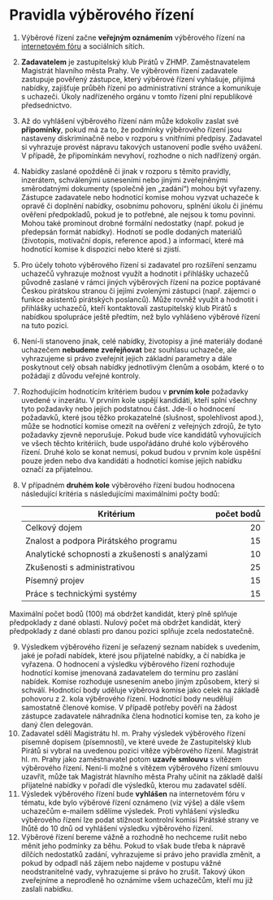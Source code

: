 Pravidla výběrového řízení
==========================

1. Výběrové řízení začne **veřejným oznámením** výběrového řízení na [internetovém fóru](https://forum.pirati.cz/verejna-vyberova-rizeni-f572/) a sociálních sítích.
2. **Zadavatelem** je zastupitelský klub Pirátů v ZHMP. Zaměstnavatelem Magistrát hlavního města Prahy. Ve výběrovém řízení zadavatele zastupuje pověřený zástupce, který výběrové řízení vyhlašuje, přijímá nabídky, zajišťuje průběh řízení po administrativní stránce a komunikuje s uchazeči. Úkoly nadřízeného orgánu v tomto řízení plní republikové předsednictvo.
3. Až do vyhlášení výběrového řízení nám může kdokoliv zaslat své **připomínky**, pokud má za to, že podmínky výběrového řízení jsou nastaveny diskriminačně nebo v rozporu s vnitřními předpisy. Zadavatel si vyhrazuje provést nápravu takových ustanovení podle svého uvážení. V případě, že připomínkám nevyhoví, rozhodne o nich nadřízený orgán.
4. Nabídky zaslané opožděně či jinak v rozporu s těmito pravidly, inzerátem, schválenými usneseními nebo jinými zveřejněnými směrodatnými dokumenty (společně jen „zadání“) mohou být vyřazeny. Zástupce zadavatele nebo hodnotící komise mohou vyzvat uchazeče k opravě či doplnění nabídky, osobnímu pohovoru, splnění úkolu či jinému ověření předpokladů, pokud je to potřebné, ale nejsou k tomu povinni. Mohou také prominout drobné formální nedostatky (např. pokud je předepsán formát nabídky). Hodnotí se podle dodaných materiálů (životopis, motivační dopis, reference apod.) a informací, které má hodnotící komise k dispozici nebo které si zjistí.
5. Pro účely tohoto výběrového řízení si zadavatel pro rozšíření senzamu uchazečů vyhrazuje možnost využít a hodnotit i přihlášky uchazečů původně zaslané v rámci jiných výběrových řízení na pozice poptávané Českou pirátskou stranou či jejími zvolenými zástupci (např. zájemci o funkce asistentů pirátských poslanců). Může rovněž využít a hodnotit i přihlášky uchazečů, kteří kontaktovali zastupitelský klub Pirátů s nabídkou spolupráce ještě předtím, než bylo vyhlášeno výběrové řízení na tuto pozici.
6. Není-li stanoveno jinak, celé nabídky, životopisy a jiné materiály dodané uchazečem **nebudeme zveřejňovat** bez souhlasu uchazeče, ale vyhrazujeme si právo zveřejnit jejich základní parametry a dále poskytnout celý obsah nabídky jednotlivým členům a osobám, které o to požádají z důvodu veřejné kontroly.
7. Rozhodujícím hodnotícím kritériem budou v **prvním kole** požadavky uvedené v inzerátu. V prvním kole uspějí kandidáti, kteří splní všechny tyto požadavky nebo jejich podstatnou část. Jde-li o hodnocení požadavků, které jsou těžko prokazatelné (slušnost, spolehlivost apod.), může se hodnotící komise omezit na ověření z veřejných zdrojů, že tyto požadavky zjevně neporušuje. Pokud bude více kandidátů vyhovujících ve všech těchto kritériích, bude uspořádáno druhé kolo výběrového řízení. Druhé kolo se konat nemusí, pokud budou v prvním kole úspěšní pouze jeden nebo dva kandidáti a hodnotící komise jejich nabídku označí za přijatelnou.
8. V případném **druhém kole** výběrového řízení budou hodnocena následující kritéria s následujícími maximálními počty bodů:  

   Kritérium | počet bodů
   --------- | ---------:
   Celkový dojem | 20
   Znalost a podpora Pirátského programu | 15
   Analytické schopnosti a zkušenosti s analýzami | 10
   Zkušenosti s administrativou | 25
   Písemný projev | 15
   Práce s technickými systémy  | 15

Maximální počet bodů (100) má obdržet kandidát, který plně splňuje předpoklady z dané oblasti. Nulový počet má obdržet kandidát, který předpoklady z dané oblasti pro danou pozici splňuje zcela nedostatečně. 

9. Výsledkem výběrového řízení je seřazený seznam nabídek s uvedením, jaké je pořadí nabídek, které jsou přijatelné nabídky, a čí nabídka je vyřazena. O hodnocení a výsledku výběrového řízení rozhoduje hodnotící komise jmenovaná zadavatelem do termínu pro zaslání nabídek. Komise rozhoduje usnesením anebo jiným způsobem, který si schválí. Hodnotící body uděluje výběrová komise jako celek na základě pohovoru z 2. kola výběrového řízení. Hodnotící body neudělují samostatně členové komise. V případě potřeby pověří na žádost zástupce zadavatele náhradníka člena hodnotící komise ten, za koho je daný člen delegován.
10. Zadavatel sdělí Magistrátu hl. m. Prahy výsledek výběrového řízení písemně dopisem (písemností), ve které uvede že Zastupitelský klub Pirátů si vybral na uvedenou pozici vítěze výběrového řízení. Magistrát hl. m. Prahy jako zaměstnavatel potom **uzavře smlouvu** s vítězem výběrového řízení. Není-li možné s vítězem výběrového řízení smlouvu uzavřít, může tak Magistrát hlavního města Prahy učinit na základě další přijatelné nabídky v pořadí dle výsledků, kterou mu zadavatel sdělí.
10. Výsledek výběrového řízení bude **vyhlášen** na internetovém fóru v tématu, kde bylo výběrové řízení oznámeno (viz výše) a dále všem uchazečům e-mailem sdělíme výsledek. Proti vyhlášení výsledku výběrového řízení lze podat stížnost kontrolní komisi Pirátské strany ve lhůtě do 10 dnů od vyhlášení výsledku výběrového řízení.
12. Výběrové řízení bereme vážně a rozhodně ho nechceme rušit nebo měnit jeho podmínky za běhu. Pokud to však bude třeba k nápravě dílčích nedostatků zadání, vyhrazujeme si právo jeho pravidla změnit, a pokud by odpadl náš zájem nebo najdeme v postupu vážné neodstranitelné vady, vyhrazujeme si právo ho zrušit. Takový úkon zveřejníme a neprodleně ho oznámíme všem uchazečům, kteří mu již zaslali nabídku.
